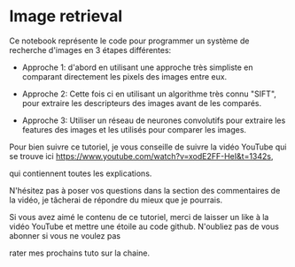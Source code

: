 # Image retrieval

Ce notebook représente le code pour programmer un système de recherche d'images en 3 étapes différentes:

- Approche 1: d'abord en utilisant une approche très simpliste en comparant directement les pixels des images entre eux.

- Approche 2: Cette fois ci en utilisant un algorithme très connu "SIFT", pour extraire les descripteurs des images avant de les comparés.

- Approche 3: Utiliser un réseau de neurones convolutifs pour extraire les features des images et les utilisés pour comparer les images.

Pour bien suivre ce tutoriel, je vous conseille de suivre la vidéo YouTube qui se trouve ici https://www.youtube.com/watch?v=xodE2FF-HeI&t=1342s,

qui contiennent toutes les explications.



N'hésitez pas à poser vos questions dans la section des commentaires de la vidéo, je tâcherai de répondre du mieux que je pourrais.

Si vous avez aimé le contenu de ce tutoriel, merci de laisser un like à la vidéo YouTube et mettre une étoile au code github. N'oubliez pas de vous abonner si vous ne voulez pas

rater mes prochains tuto sur la chaine.
